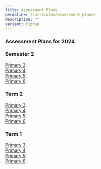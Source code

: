 ```yaml
---
title: Assessment Plans
permalink: /curriculum/assessment-plans/
description: ""
variant: tiptap
---
```

<h3>Assessment Plans for 2024<br><br>Semester 2</h3>
<p><a href="/files/2024_Sem_2_Assessment_Schedule___P3_.pdf" rel="noopener noreferrer nofollow" target="_blank">Primary 3</a>
<br><a href="/files/2024_Sem_2_Assessment_Schedule___P4_.pdf" rel="noopener noreferrer nofollow" target="_blank">Primary 4</a>
<br><a href="/files/2024_Sem_2_Assessment_Schedule___P5_.pdf" rel="noopener noreferrer nofollow" target="_blank">Primary 5</a>
<br><a href="/files/2024_Sem_2_Assessment_Schedule___P6_.pdf" rel="noopener noreferrer nofollow" target="_blank">Primary 6</a>
</p>
<h3>Term 2</h3>
<p><a href="/files/2024_T2_Assessment_Schedule___P3.pdf" rel="noopener noreferrer nofollow" target="_blank">Primary 3</a> 
<br><a href="/files/2024_T2_Assessment_Schedule___P4.pdf" rel="noopener noreferrer nofollow" target="_blank">Primary 4</a> 
<br><a href="/files/2024_T2_Assessment_Schedule___P5.pdf" rel="noopener noreferrer nofollow" target="_blank">Primary 5</a> 
<br><a href="/files/2024_T2_Assessment_Schedule___P6.pdf" rel="noopener noreferrer nofollow" target="_blank">Primary 6</a>
</p>
<h3>Term 1</h3>
<p><a href="/files/2024_T1_Assessment_Letter_to_Parents___P3.pdf" rel="noopener noreferrer nofollow" target="_blank">Primary 3</a> 
<br><a href="/files/2024_T1_Assessment_Letter_to_Parents___P4.pdf" rel="noopener noreferrer nofollow" target="_blank">Primary 4</a> 
<br><a href="/files/2024_T1_Assessment_Letter_to_Parents___P5.pdf" rel="noopener noreferrer nofollow" target="_blank">Primary 5</a> 
<br><a href="/files/2024_T1_Assessment_Letter_to_Parents___P6.pdf" rel="noopener noreferrer nofollow" target="_blank">Primary 6</a>
</p>
<p></p>
<p></p>